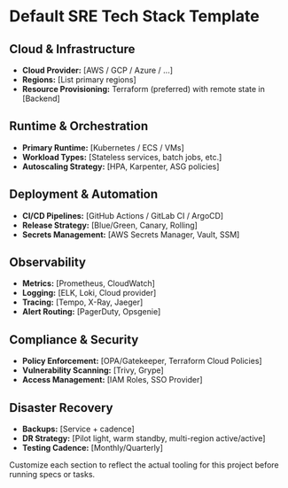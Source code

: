 # Default SRE Tech Stack Template

## Cloud & Infrastructure
- **Cloud Provider:** [AWS / GCP / Azure / ...]
- **Regions:** [List primary regions]
- **Resource Provisioning:** Terraform (preferred) with remote state in [Backend]

## Runtime & Orchestration
- **Primary Runtime:** [Kubernetes / ECS / VMs]
- **Workload Types:** [Stateless services, batch jobs, etc.]
- **Autoscaling Strategy:** [HPA, Karpenter, ASG policies]

## Deployment & Automation
- **CI/CD Pipelines:** [GitHub Actions / GitLab CI / ArgoCD]
- **Release Strategy:** [Blue/Green, Canary, Rolling]
- **Secrets Management:** [AWS Secrets Manager, Vault, SSM]

## Observability
- **Metrics:** [Prometheus, CloudWatch]
- **Logging:** [ELK, Loki, Cloud provider]
- **Tracing:** [Tempo, X-Ray, Jaeger]
- **Alert Routing:** [PagerDuty, Opsgenie]

## Compliance & Security
- **Policy Enforcement:** [OPA/Gatekeeper, Terraform Cloud Policies]
- **Vulnerability Scanning:** [Trivy, Grype]
- **Access Management:** [IAM Roles, SSO Provider]

## Disaster Recovery
- **Backups:** [Service + cadence]
- **DR Strategy:** [Pilot light, warm standby, multi-region active/active]
- **Testing Cadence:** [Monthly/Quarterly]

Customize each section to reflect the actual tooling for this project before running specs or tasks.
